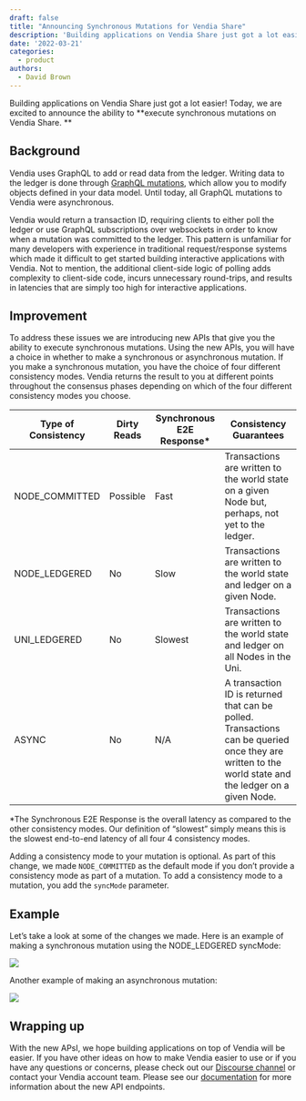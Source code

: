```yaml
---
draft: false
title: "Announcing Synchronous Mutations for Vendia Share"
description: 'Building applications on Vendia Share just got a lot easier! Today, we are excited to announce the ability to execute synchronous mutations on Vendia Share.'
date: '2022-03-21'
categories:
  - product
authors:
  - David Brown
---
```


Building applications on Vendia Share just got a lot easier! Today, we are excited to announce the ability to **execute synchronous mutations on Vendia Share. **

## Background

Vendia uses GraphQL to add or read data from the ledger. Writing data to the ledger is done through [GraphQL mutations](https://graphql.org/learn/queries/#mutations), which allow you to modify objects defined in your data model. Until today, all GraphQL mutations to Vendia were asynchronous. 

Vendia would return a transaction ID, requiring clients to either poll the ledger or use GraphQL subscriptions over websockets in order to know when a mutation was committed to the ledger. This pattern is unfamiliar for many developers with experience in traditional request/response systems which made it difficult to get started building interactive applications with Vendia. Not to mention, the additional client-side logic of polling adds complexity to client-side code, incurs unnecessary round-trips, and results in latencies that are simply too high for interactive applications.

## Improvement

To address these issues we are introducing new APIs that give you the ability to execute synchronous mutations. Using the new APIs, you will have a choice in whether to make a synchronous or asynchronous mutation. If you make a synchronous mutation, you have the choice of four different consistency modes. Vendia returns the result to you at different points throughout the consensus phases depending on which of the four different consistency modes you choose. 


| Type of Consistency | Dirty Reads | Synchronous E2E Response* | Consistency Guarantees |
| ----- | ------ | ------ | ------ | 
| NODE_COMMITTED | Possible | Fast | Transactions are written to the world state on a given Node but, perhaps, not yet to the ledger. |
| NODE_LEDGERED| No | Slow | Transactions are written to the world state and ledger on a given Node. |
| UNI_LEDGERED | No | Slowest | Transactions are written to the world state and ledger on all Nodes in the Uni. |
|ASYNC | No | N/A | A transaction ID is returned that can be polled. Transactions can be queried once they are written to the world state and the ledger on a given Node. |

*The Synchronous E2E Response is the overall latency as compared to the other consistency modes. Our definition of “slowest” simply means this is the slowest end-to-end latency of all four  4 consistency modes. 

Adding a consistency mode to your mutation is optional. As part of this change, we made `NODE_COMMITTED` as the default mode if you don’t provide a consistency mode as part of a mutation. To add a consistency mode to a mutation, you add the `syncMode` parameter.

## Example

Let’s take a look at some of the changes we made. Here is an example of making a synchronous mutation using the NODE_LEDGERED syncMode:

![](https://d24nhiikxn5jns.cloudfront.net/optimized/user-images.githubusercontent.com..92179243..159369872-1ad7d714-2876-47c0-82e7-f6df197d30e5.png)

Another example of making an asynchronous mutation:

![](https://d24nhiikxn5jns.cloudfront.net/optimized/user-images.githubusercontent.com..92179243..159369916-3df6a881-87c0-479d-8dcc-7153a73c460b.png)

## Wrapping up

With the new APsI, we hope building applications on top of Vendia will be easier. If you have other ideas on how to make Vendia easier to use or if you have any questions or concerns, please check out our [Discourse channel](https://community.vendia.net/) or contact your Vendia account team. Please see our [documentation](https://www.vendia.com/docs/share/graphql) for more information about the new API endpoints. 
